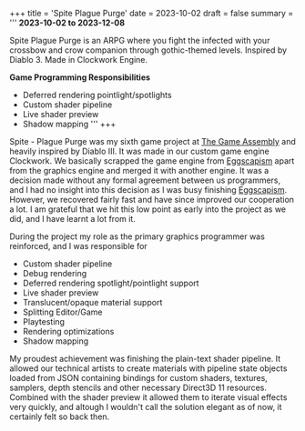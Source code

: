 +++
title = 'Spite Plague Purge'
date = 2023-10-02
draft = false
summary = '''
**2023-10-02 to 2023-12-08**

Spite Plague Purge is an ARPG where you fight the infected with your crossbow and crow companion through gothic-themed levels. Inspired by Diablo 3. Made in Clockwork Engine.

**Game Programming Responsibilities**
  *  Deferred rendering pointlight/spotlights
  *  Custom shader pipeline
  *  Live shader preview
  *  Shadow mapping
'''
+++

Spite - Plague Purge was my sixth game project at [The Game Assembly](https://thegameassembly.com) and heavily inspired by Diablo III. 
It was made in our custom game engine Clockwork. We basically scrapped the game engine from [Eggscapism](../eggscapism/) apart from
the graphics engine and merged it with another engine. It was a decision made without any formal agreement between us programmers,
and I had no insight into this decision as I was busy finishing [Eggscapism](../eggscapism/). However, we recovered fairly fast and 
have since improved our cooperation a lot. I am grateful that we hit this low point as early into the project as we did, and I have 
learnt a lot from it. 

During the project my role as the primary graphics programmer was reinforced, and I was responsible for
* Custom shader pipeline
* Debug rendering
* Deferred rendering spotlight/pointlight support
* Live shader preview
* Translucent/opaque material support
* Splitting Editor/Game
* Playtesting
* Rendering optimizations
* Shadow mapping

My proudest achievement was finishing the plain-text shader pipeline. It allowed our technical artists to create materials with
pipeline state objects loaded from JSON containing bindings for custom shaders, textures, samplers, depth stencils and other 
necessary Direct3D 11 resources. Combined with the shader preview it allowed them to iterate visual effects very quickly, and
altough I wouldn't call the solution elegant as of now, it certainly felt so back then.